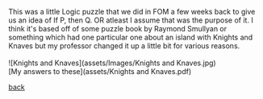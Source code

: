 This was a little Logic puzzle that we did in FOM a few weeks back to give us an idea of If P, then Q. OR atleast I assume that was the purpose of it. I think it's based off of some puzzle book by Raymond Smullyan or something which had one particular one about an island with Knights and Knaves but my professor changed it up a little bit for various reasons. <br/>
<br/>
![Knights and Knaves](assets/Images/Knights and Knaves.jpg)
<br/>
[My answers to these](assets/Knights and Knaves.pdf) <br/>

[back](BlogPage.md)
